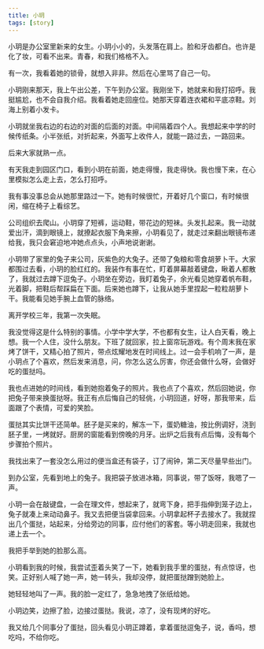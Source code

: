 ```yaml
---
title: 小玥
tags: [story]
---
```


小玥是办公室里新来的女生。小玥小小的，头发落在肩上。脸和牙齿都白。也许是化了妆，可看不出来。青春，和我们格格不入。

有一次，我看着她的锁骨，就想入非非。然后在心里骂了自己一句。

小玥刚来那天，我上午出公差，下午到办公室。我刚坐下，她就来和我打招呼。我挺尴尬，也不会自我介绍。我看着她走回座位。她那天穿着连衣裙和平底凉鞋。刘海上别着小发卡。

小玥就坐我右边的右边的对面的后面的对面。中间隔着四个人。我想起来中学的时候传纸条。小半张纸，对折起来，外面写上收件人，就能一路过去，一路回来。

后来大家就熟一点。

有天我走到园区门口，看到小玥在前面，她走得慢，我走得快。我也慢下来，在心里模拟怎么走上去，怎么打招呼。

我有事没事总会从她那里路过一下。她有时候很忙，开着好几个窗口，有时候很闲，缩在椅子上看综艺。

公司组织去爬山。小玥穿了短裤，运动鞋，带花边的短袜。头发扎起来。我一动就爱出汗，滴到眼镜上，就撩起衣服下角来擦，小玥看见了，就走过来翻出眼镜布递给我，我只会窘迫地冲她点点头，小声地说谢谢。

小玥带了家里的兔子来公司，灰紫色的大兔子。还带了兔粮和零食胡萝卜干。大家都围过去看，小玥的脸红红的。我装作有事在忙，盯着屏幕敲着键盘，瞅着人都散了，我就过去蹲下逗兔子。小玥坐在旁边，我盯着兔子，余光看见她穿着帆布鞋，光着脚，把鞋后帮踩扁在下面。后来她也蹲下，让我从她手里捏起一粒粒胡萝卜干。我能看见她手腕上血管的脉络。

离开学校三年，我第一次失眠。

我没觉得这是什么特别的事情。小学中学大学，不也都有女生，让人白天看，晚上想。我一个人住，没什么朋友。下班了就回家，拉上窗帘玩游戏。有个周末我在家烤了饼干，又精心拍了照片，带点炫耀地发在时间线上。过一会手机响了一声，是小玥点了个喜欢，然后发来消息，问，你怎么这么厉害，你还会做什么呀，会做好吃的蛋挞吗。

我也点进她的时间线，看到她抱着兔子的照片。我也点了个喜欢，然后回她说，你把兔子带来换蛋挞呀。我正有点后悔自己的轻佻，小玥回道，好呀，那我带来，后面跟了个表情，可爱的笑脸。

蛋挞其实比饼干还简单。胚子是买来的，解冻一下，蛋奶糖油，按比例调好，浇到胚子里，一烤就好。厨房的窗能看到傍晚的月牙。出炉之后我有点后悔，没有每个步骤拍个照片。

我找出来了一套没怎么用过的便当盒还有袋子，订了闹钟，第二天尽量早些出门。

到办公室，先看到地上的兔子。我把袋子放进冰箱，同事说，带了饭呀，我嗯了一声。

小玥一会在敲键盘，一会在理文件，想起来了，就弯下身，把手指伸到笼子边上，兔子就凑上来动动鼻子。我又去把便当袋拿回来。小玥拿起杯子去接水了。我就捏出几个蛋挞，站起来，分给旁边的同事，应付他们的客套。等小玥走回来，我就也递上去一个。

我把手举到她的脸那么高。

小玥看到我的时候，我尝试歪着头笑了一下，她看到我手里的蛋挞，有点惊讶，也笑。正好别人喊了她一声，她一转头，我却没停，就把蛋挞蹭到她脸上。

她轻轻地叫了一声。我的脸一定红了，急急地拽了张纸给她。

小玥边笑，边擦了脸，边接过蛋挞。我说，凉了，没有现烤的好吃。

我又给几个同事分了蛋挞，回头看见小玥正蹲着，拿着蛋挞逗兔子，说，香吗，想吃吗，不给你吃。